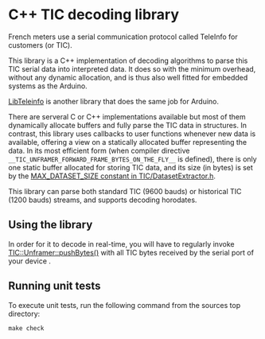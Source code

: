 # C++ TIC decoding library

French meters use a serial communication protocol called TeleInfo for customers (or TIC).

This library is a C++ implementation of decoding algorithms to parse this TIC serial data into interpreted data.
It does so with the minimum overhead, without any dynamic allocation, and is thus also well fitted for embedded systems as the Arduino.

[LibTeleinfo](https://github.com/hallard/LibTeleinfo) is another library that does the same job for Arduino.

There are serveral C or C++ implementations available but most of them dynamically allocate buffers and fully parse the TIC data in structures.
In contrast, this library uses callbacks to user functions whenever new data is available, offering a view on a statically allocated buffer representing the data.
In its most efficient form (when compiler directive `__TIC_UNFRAMER_FORWARD_FRAME_BYTES_ON_THE_FLY__` is defined), there is only one static buffer allocated for storing TIC data, and its size (in bytes) is set by the [MAX_DATASET_SIZE constant in TIC/DatasetExtractor.h](include/TIC/DatasetExtractor.h).

This library can parse both standard TIC (9600 bauds) or historical TIC (1200 bauds) streams, and supports decoding horodates.

## Using the library

In order for it to decode in real-time, you will have to regularly invoke [TIC::Unframer::pushBytes()](include/TIC/Unframer.h) with all TIC bytes received by the serial port of your device .

## Running unit tests

To execute unit tests, run the following command from the sources top directory:
```
make check
```
